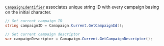 [``CampaignIdentifier``](xref:Bannerlord.ButterLib.CampaignIdentifier) associates unique string ID with every campaign basing on the initial character.
```csharp
// Get current campaign ID
string campaignID = Camapaign.Current.GetCampaignId();

// Get current campaign descriptor
var campaignDescriptor = Camapaign.Current.GetCampaignDescriptor();
```
